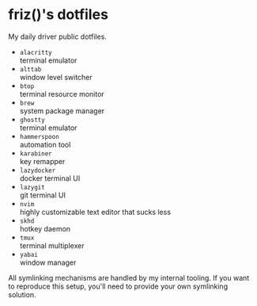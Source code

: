 # friz()'s dotfiles
My daily driver public dotfiles.

- `alacritty`  
  terminal emulator
- `alttab`  
  window level switcher
- `btop`  
  terminal resource monitor
- `brew`  
  system package manager
- `ghostty`  
  terminal emulator
- `hammerspoon`  
  automation tool
- `karabiner`  
  key remapper
- `lazydocker`  
  docker terminal UI
- `lazygit`  
  git terminal UI
- `nvim`  
  highly customizable text editor that sucks less
- `skhd`  
  hotkey daemon
- `tmux`  
  terminal multiplexer
- `yabai`  
  window manager

All symlinking mechanisms are handled by my internal tooling. If you want to reproduce this setup, you'll need to provide your own symlinking solution.

